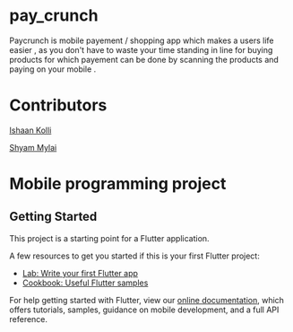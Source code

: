 # pay_crunch

Paycrunch is mobile payement / shopping app which makes a users life easier , as you don't have to waste your time standing in line for buying products for which payement can be done by scanning the products and paying on your mobile . 

# Contributors 

[Ishaan Kolli](https://github.com/bluex4556)


[Shyam  Mylai](https://github.com/shyam2520)


# Mobile programming project

## Getting Started

This project is a starting point for a Flutter application.

A few resources to get you started if this is your first Flutter project:

- [Lab: Write your first Flutter app](https://flutter.dev/docs/get-started/codelab)
- [Cookbook: Useful Flutter samples](https://flutter.dev/docs/cookbook)

For help getting started with Flutter, view our
[online documentation](https://flutter.dev/docs), which offers tutorials,
samples, guidance on mobile development, and a full API reference.
